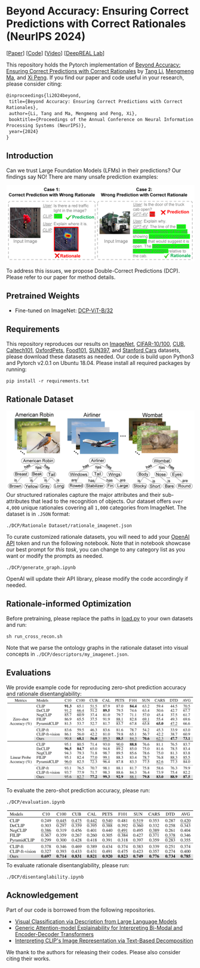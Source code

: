 # Beyond Accuracy: Ensuring Correct Predictions with Correct Rationales (NeurIPS 2024)

[[Paper](https://arxiv.org/pdf/2411.00132)] [[Code](https://github.com/deep-real/DCP)] [[Video](https://www.youtube.com/watch?v=c23RWXeI0ok)] [[DeepREAL Lab](https://deep-real.github.io/)]

This repository holds the Pytorch implementation of [Beyond Accuracy: Ensuring Correct Predictions with Correct Rationales](https://arxiv.org/pdf/2411.00132) by [Tang Li](https://tangli0305.github.io/), [Mengmeng Ma](https://mengmenm.top/), and [Xi Peng](https://deep-real.github.io/dr_xipeng.html).
If you find our paper and code useful in your research, please consider citing:

```
@inproceedings{li2024beyond,
 title={Beyond Accuracy: Ensuring Correct Predictions with Correct Rationales},
 author={Li, Tang and Ma, Mengmeng and Peng, Xi},
 booktitle={Proceedings of the Annual Conference on Neural Information Processing Systems (NeurIPS)},
 year={2024}
}
```

## Introduction

Can we trust Large Foundation Models (LFMs) in their predictions? Our findings say NO! There are many unsafe prediction examples:

![method](figures/title_figure.png)

To address this issues, we propose Double-Correct Predictions (DCP). Please refer to our paper for method details.


## Pretrained Weights
- Fine-tuned on ImageNet: [DCP-ViT-B/32](https://drive.google.com/file/d/1lvuaYphFro-P4tA547pBK15owtp3rR5v/view?usp=sharing)


## Requirements

This repository reproduces our results on [ImageNet](https://www.image-net.org/download.php), [CIFAR-10/100](https://www.cs.toronto.edu/~kriz/cifar.html), [CUB](https://www.vision.caltech.edu/datasets/cub_200_2011/), [Caltech101](https://data.caltech.edu/records/mzrjq-6wc02), [OxfordPets](https://www.robots.ox.ac.uk/~vgg/data/pets/), [Food101](https://data.vision.ee.ethz.ch/cvl/datasets_extra/food-101/), [SUN397](https://vision.princeton.edu/projects/2010/SUN/), and [Stanford Cars](https://www.kaggle.com/datasets/jessicali9530/stanford-cars-dataset) datasets, please download these datasets as needed. Our code is build upon Python3 and Pytorch v2.0.1 on Ubuntu 18.04. Please install all required packages by running:

```
pip install -r requirements.txt
```


## Rationale Dataset
![quantitative](figures/rationale_dataset.png)
Our structured rationales capture the major attributes and their sub-attributes that lead to the recognition of objects. Our dataset offers ``over 4,000`` unique rationales covering all ``1,000`` categories from ImageNet. The dataset is in ``.JSON`` format:
```
./DCP/Rationale Dataset/rationale_imagenet.json
```

To curate customized rationale datasets, you will need to add your [OpenAI API](https://platform.openai.com/docs/api-reference/introduction) token and run the following notebook. Note that in notebook showcase our best prompt for *this task*, you can change to any category list as you want or modify the prompts as needed.
```
./DCP/generate_graph.ipynb
```
OpenAI will update their API library, please modify the code accordingly if needed.


## Rationale-informed Optimization

Before pretraining, please replace the paths in [load.py](https://github.com/tangli-udel/DEAL/blob/3d31d67638395af9dda938017882f73088105a99/load.py#L81) to your own datasets and run:

```
sh run_cross_recon.sh
```

Note that we parse the ontology graphs in the rationale dataset into visual concepts in ``./DCP/descriptors/my_imagenet.json``.

## Evaluations
We provide example code for reproducing zero-shot prediction accuracy and rationale disentanglability:
![quantitative](figures/zero-shot.png)

To evaluate the zero-shot prediction accuracy, please run:
```
./DCP/evaluation.ipynb
```

![quantitative](figures/disentanglability.png)
To evaluate rationale disentanglability, please run:
```
./DCP/disentanglability.ipynb
```

## Acknowledgement
Part of our code is borrowed from the following repositories.

- [Visual Classification via Description from Large Language Models](https://github.com/sachit-menon/classify_by_description_release)
- [Generic Attention-model Explainability for Interpreting Bi-Modal and Encoder-Decoder Transformers](https://github.com/hila-chefer/Transformer-MM-Explainability)
- [Interpreting CLIP's Image Representation via Text-Based Decomposition](https://github.com/yossigandelsman/clip_text_span)

We thank to the authors for releasing their codes. Please also consider citing their works.
